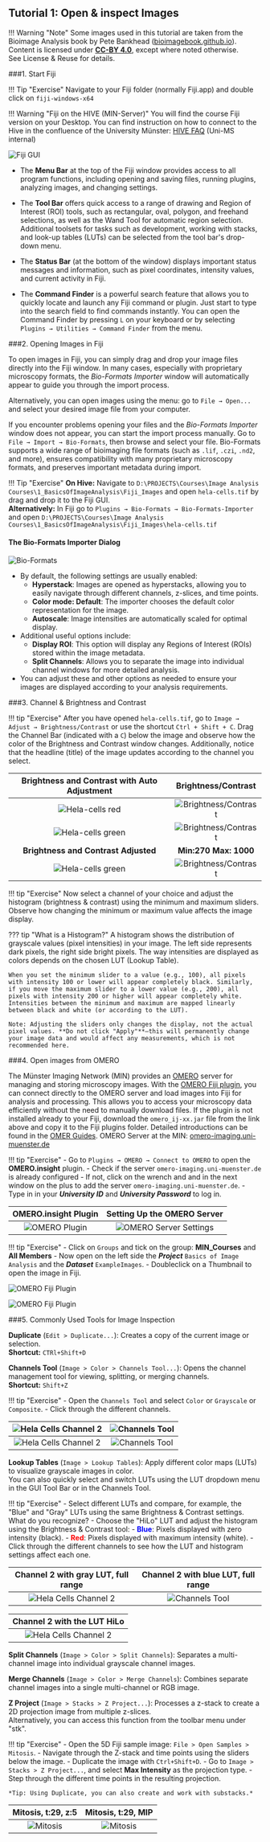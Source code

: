 ## Tutorial 1: Open & inspect Images

!!! Warning "Note"
    Some images used in this tutorial are taken from the Bioimage Analysis book by Pete Bankhead ([bioimagebook.github.io](https://bioimagebook.github.io)). Content is licensed under [**CC-BY 4.0**](https://creativecommons.org/licenses/by/4.0/), except where noted otherwise. See License & Reuse for details.


###1. Start Fiji

!!! Tip "Exercise"
	Navigate to your Fiji folder (normally Fiji.app) and double click on `fiji-windows-x64`

!!! Warning "Fiji on the HIVE (MIN-Server)"
	You will find the course Fiji version on your Desktop. 
	You can find instruction on how to connect to the Hive in the confluence of the University Münster: [HIVE FAQ](https://confluence.uni-muenster.de/spaces/WWUIMW/pages/54528157/The+HIVE+-+FAQ) (Uni-MS internal)

![Fiji GUI](/assets/Fiji_GUI_notes.png)

- The **Menu Bar** at the top of the Fiji window provides access to all program functions, including opening and saving files, running plugins, analyzing images, and changing settings.

- The **Tool Bar** offers quick access to a range of drawing and Region of Interest (ROI) tools, such as rectangular, oval, polygon, and freehand selections, as well as the Wand Tool for automatic region selection. Additional toolsets for tasks such as development, working with stacks, and look-up tables (LUTs) can be selected from the tool bar's drop-down menu.

- The **Status Bar** (at the bottom of the window) displays important status messages and information, such as pixel coordinates, intensity values, and current activity in Fiji.

- The **Command Finder** is a powerful search feature that allows you to quickly locate and launch any Fiji command or plugin. Just start to type into the search field to find commands instantly. You can open the Command Finder by pressing `L` on your keyboard or by selecting `Plugins → Utilities → Command Finder` from the menu.
		
###2. Opening Images in Fiji

To open images in Fiji, you can simply drag and drop your image files directly into the Fiji window. In many cases, especially with proprietary microscopy formats, the *Bio-Formats Importer* window will automatically appear to guide you through the import process. 

Alternatively, you can open images using the menu: go to `File → Open...` and select your desired image file from your computer.

If you encounter problems opening your files and the *Bio-Formats Importer* window does not appear, you can start the import process manually. Go to `File → Import → Bio-Formats`, then browse and select your file. Bio-Formats supports a wide range of bioimaging file formats (such as `.lif`, `.czi`, `.nd2`, and more), ensures compatibility with many proprietary microscopy formats, and preserves important metadata during import.

!!! Tip "Exercise"
	**On Hive:** Navigate to `D:\PROJECTS\Courses\Image Analysis Courses\1_BasicsOfImageAnalysis\Fiji_Images` and open `hela-cells.tif` by drag and drop it to the Fiji GUI.  
	**Alternatively:** In Fiji go to `Plugins → Bio-Formats → Bio-Formats-Importer` and open
	`D:\PROJECTS\Courses\Image Analysis Courses\1_BasicsOfImageAnalysis\Fiji_Images\hela-cells.tif`
	


#### The Bio-Formats Importer Dialog
![Bio-Formats](/assets/bio-formats.png)

- By default, the following settings are usually enabled:
    - **Hyperstack**: Images are opened as hyperstacks, allowing you to easily navigate through different channels, z-slices, and time points.
    - **Color mode: Default**: The importer chooses the default color representation for the image.
    - **Autoscale**: Image intensities are automatically scaled for optimal display.
- Additional useful options include:
	- **Display ROI**: This option will display any Regions of Interest (ROIs) stored within the image metadata.
	- **Split Channels**: Allows you to separate the image into individual channel windows for more detailed analysis.
- You can adjust these and other options as needed to ensure your images are displayed according to your analysis requirements.

###3. Channel & Brightness and Contrast

!!! tip "Exercise"
    After you have opened `hela-cells.tif`, go to `Image → Adjust → Brightness/Contrast` or use the shortcut `Ctrl + Shift + C`.
    Drag the Channel Bar (indicated with a `C`) below the image and observe how the color of the Brightness and Contrast window changes. Additionally, notice that the headline (title) of the image updates according to the channel you select.

|     **Brightness and Contrast with Auto Adjustment**         |      **Brightness/Contrast**     |
|:----:|:----:|
| ![Hela-cells red](/assets/hela_red.png)      | ![Brightness/Contrast](/assets/bc_red.png)      |
| ![Hela-cells green](/assets/hela_green.png)  | ![Brightness/Contrast](/assets/bc_green.png)    |
| **Brightness and Contrast Adjusted** | **Min:270 Max: 1000**  |
| ![Hela-cells green](/assets/hela_green_adj.png) | ![Brightness/Contrast](/assets/bc_green_adj.png) |


!!! tip "Exercise"
    Now select a channel of your choice and adjust the histogram (brightness & contrast) using the minimum and maximum sliders.  
    Observe how changing the minimum or maximum value affects the image display.

??? tip "What is a Histogram?"
    A histogram shows the distribution of grayscale values (pixel intensities) in your image. The left side represents dark pixels, the right side bright pixels. The way intensities are displayed as colors depends on the chosen LUT (Lookup Table).

    When you set the minimum slider to a value (e.g., 100), all pixels with intensity 100 or lower will appear completely black. Similarly, if you move the maximum slider to a lower value (e.g., 200), all pixels with intensity 200 or higher will appear completely white. Intensities between the minimum and maximum are mapped linearly between black and white (or according to the LUT).

    Note: Adjusting the sliders only changes the display, not the actual pixel values. **Do not click "Apply"**—this will permanently change your image data and would affect any measurements, which is not recommended here.
	
###4. Open images from OMERO

The Münster Imaging Network (MIN) provides an [OMERO](https://www.openmicroscopy.org/omero/) server for managing and storing microscopy images. With the [OMERO Fiji plugin](https://www.openmicroscopy.org/omero/), you can connect directly to the OMERO server and load images into Fiji for analysis and processing. This allows you to access your microscopy data efficiently without the need to manually download files. If the plugin is not installed already to your Fiji, download the `omero_ij-xx.jar` file from the link above and copy it to the Fiji plugins folder. Detailed introductions can be found in the [OMER Guides](https://omero-guides.readthedocs.io/en/latest/fiji/docs/installation.html). 
OMERO Server at the MIN: [omero-imaging.uni-muenster.de](omero-imaging.uni-muenster.de)

!!! tip "Exercise"
	- Go to `Plugins → OMERO → Connect to OMERO` to open the **OMERO.insight** plugin.
	- Check if the server `omero-imaging.uni-muenster.de` is already configured
		- If not, click on the wrench and and in the next window on the plus to add the server `omero-imaging.uni-muenster.de`.
	- Type in in your ***University ID*** and ***University Password*** to log in.
	
	
|     **OMERO.insight Plugin**         |      **Setting Up the OMERO Server**     |
|:----:|:----:|
| ![OMERO Plugin](/assets/omero_insight_ij.png) | ![OMERO Server Settings](/assets/omero_server.png) |

!!! tip "Exercise"
	- Click on `Groups` and tick on the group: **MIN_Courses** and **All Members**
	- Now open on the left side the ***Project*** `Basics of Image Analysis` and the ***Dataset*** `ExampleImages`.
	- Doubleclick on a Thumbnail to open the image in Fiji.

![OMERO Fiji Plugin](/assets/omero_insight_groups.png)

![OMERO Fiji Plugin](/assets/omero_insight_images.png)

###5. Commonly Used Tools for Image Inspection

**Duplicate** (`Edit > Duplicate...`): Creates a copy of the current image or selection.  
**Shortcut:** `CTRl+Shift+D`

**Channels Tool** (`Image > Color > Channels Tool...`): Opens the channel management tool for viewing, splitting, or merging channels.  
**Shortcut:** `Shift+Z`

!!! tip "Exercise"
	- Open the `Channels Tool` and select `Color` or `Grayscale` or `Composite`.
	- Click through the different channels.


| ![Hela Cells Channel 2](/assets/hela_c2.png) | ![Channels Tool](/assets/channels_c2.png) | 
| :----: | :---------: | 
| ![Hela Cells Channel 2](/assets/hela_c2_gray.png) | ![Channels Tool](/assets/channels_c2_gray.png) |

**Lookup Tables** (`Image > Lookup Tables`): Apply different color maps (LUTs) to visualize grayscale images in color.  
You can also quickly select and switch LUTs using the LUT dropdown menu in the GUI Tool Bar or in the Channels Tool.

!!! tip "Exercise"
    - Select different LUTs and compare, for example, the "Blue" and "Gray" LUTs using the same Brightness & Contrast settings. What do you recognize?
    - Choose the "HiLo" LUT and adjust the histogram using the Brightness & Contrast tool:
        - <span style="color: blue;">**Blue**</span>: Pixels displayed with zero intensity (black).
        - <span style="color: red;">**Red**</span>: Pixels displayed with maximum intensity (white).
    - Click through the different channels to see how the LUT and histogram settings affect each one.
	
|     **Channel 2 with gray LUT, full range**         |      **Channel 2 with blue LUT, full range**     |
| :----: | :---------: |
| ![Hela Cells Channel 2](/assets/hela_c2_gray2.png) | ![Channels Tool](/assets/hela_c2_blue.png) |




|     **Channel 2 with the LUT HiLo**         |
| :----: | 
| ![Hela Cells Channel 2](/assets/hela_c2_hilo.png) | 



**Split Channels** (`Image > Color > Split Channels`): Separates a multi-channel image into individual grayscale channel images.

**Merge Channels** (`Image > Color > Merge Channels`): Combines separate channel images into a single multi-channel or RGB image.

**Z Project** (`Image > Stacks > Z Project...`): Processes a z-stack to create a 2D projection image from multiple z-slices.  
Alternatively, you can access this function from the toolbar menu under "stk".

!!! tip "Exercise"
    - Open the 5D Fiji sample image: `File > Open Samples > Mitosis`.
    - Navigate through the Z-stack and time points using the sliders below the image.
    - Duplicate the image with `Ctrl+Shift+D`.
    - Go to `Image > Stacks > Z Project...`, and select **Max Intensity** as the projection type.
    - Step through the different time points in the resulting projection.

    *Tip: Using Duplicate, you can also create and work with substacks.*
	

| **Mitosis, t:29, z:5**             | **Mitosis, t:29, MIP**          |
| :---------------------------------:| :------------------------------------------------------:|
| ![Mitosis](/assets/mitosis.png)    | ![Mitosis](/assets/mitosis_mip.png)                     |